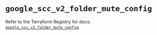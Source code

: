# `google_scc_v2_folder_mute_config`

Refer to the Terraform Registry for docs: [`google_scc_v2_folder_mute_config`](https://registry.terraform.io/providers/hashicorp/google-beta/6.28.0/docs/resources/google_scc_v2_folder_mute_config).
